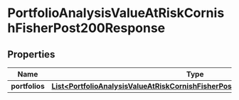 

# PortfolioAnalysisValueAtRiskCornishFisherPost200Response


## Properties

| Name | Type | Description | Notes |
|------------ | ------------- | ------------- | -------------|
|**portfolios** | [**List&lt;PortfolioAnalysisValueAtRiskCornishFisherPost200ResponsePortfoliosInner&gt;**](PortfolioAnalysisValueAtRiskCornishFisherPost200ResponsePortfoliosInner.md) |  |  |



